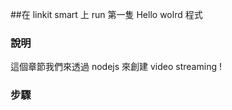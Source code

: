 ##在 linkit smart 上 run 第一隻 Hello wolrd 程式

### 說明

這個章節我們來透過 nodejs 來創建 video streaming !

### 步驟



    

        

    
